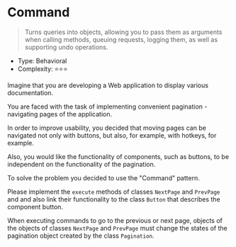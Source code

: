 # Command

> Turns queries into objects, allowing you to pass them as arguments
> when calling methods, queuing requests, logging them,
> as well as supporting undo operations.

- Type: Behavioral
- Complexity: ⭐⭐⭐

Imagine that you are developing a Web application to display various
documentation.

You are faced with the task of implementing convenient pagination - navigating
pages of the application.

In order to improve usability, you decided that moving
pages can be navigated not only with buttons, but also, for example, with
hotkeys, for example.

Also, you would like the functionality of components, such as buttons, to be independent
on the functionality of the pagination.

To solve the problem you decided to use the "Command" pattern.

Please implement the `execute` methods of classes `NextPage` and `PrevPage` and
and also link their functionality to the class `Button` that describes the component
button.

When executing commands to go to the previous or next page, objects of
the objects of classes `NextPage` and `PrevPage` must change the states of the pagination object
created by the class `Pagination`.